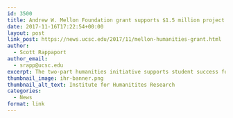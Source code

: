 ```yaml
---
id: 3500
title: Andrew W. Mellon Foundation grant supports $1.5 million project expanding humanities impact
date: 2017-11-16T17:22:54+00:00
layout: post
link_post: https://news.ucsc.edu/2017/11/mellon-humanities-grant.html
author:
  - Scott Rappaport
author_email:
  - srapp@ucsc.edu
excerpt: The two-part humanities initiative supports student success for doctoral candidates from diverse backgrounds expands the impact of the public “Questions That Matter” outreach program.
thumbnail_image: ihr-banner.png
thumbnail_alt_text: Institute for Humanitites Research
categories:
  - News
format: link
---
```

